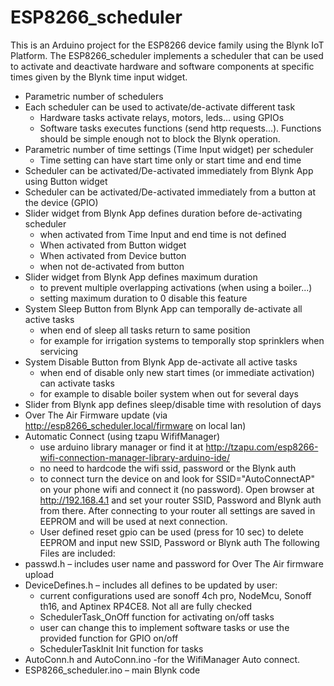 ﻿# ESP8266_scheduler
This is an Arduino project for the ESP8266 device family using the Blynk IoT Platform.
The ESP8266_scheduler implements a scheduler that can be used to activate and deactivate hardware and software components at specific times given by the Blynk time input widget.

  - Parametric number of schedulers 
  - Each scheduler can be used to activate/de-activate different task
      - Hardware tasks activate relays, motors, leds… using GPIOs
      - Software tasks executes functions (send http requests...). 
        Functions should be simple enough not to block the Blynk operation.
  - Parametric number of time settings (Time Input widget) per scheduler
      - Time setting can have start time only or start time and end time
  - Scheduler can be activated/De-activated immediately from Blynk App using Button widget
  - Scheduler can be activated/De-activated immediately from a button at the device (GPIO)
  - Slider widget from Blynk App defines duration before de-activating scheduler 
      - when activated from Time Input and end time is not defined
      - When activated from Button widget
      - When activated from Device button
      - when not de-activated from button
  - Slider widget from Blynk App defines maximum duration
      - to prevent multiple overlapping activations (when using a boiler...)
      - setting maximum duration to 0 disable this feature 
  - System Sleep Button from Blynk App can temporally de-activate all active tasks 
      - when end of sleep all tasks return to same position
      - for example for irrigation systems to temporally stop sprinklers when servicing
  - System Disable Button from Blynk App de-activate all active tasks 
      - when end of disable only new start times (or immediate activation) can activate tasks
      - for example to disable boiler system when out for several days
  - Slider from Blynk app defines sleep/disable time with resolution of days
  - Over The Air Firmware update (via http://esp8266_scheduler.local/firmware on local lan)
  - Automatic Connect (using tzapu WififManager)
      - use arduino library manager or find it at http://tzapu.com/esp8266-wifi-connection-manager-library-arduino-ide/
      - no need to hardcode the wifi ssid, password or the Blynk auth
      - to connect turn the device on and look for SSID="AutoConnectAP" on your phone wifi and connect it (no password).
        Open browser at http://192.168.4.1 and set your router SSID, Password and Blynk auth from there.
        After connecting to your router all settings are saved in EEPROM and will be used at next connection.
      - User defined reset gpio can be used (press for 10 sec) to delete EEPROM and input new SSID, Password or Blynk auth 
The following Files are included:
  - passwd.h – includes user name and password for Over The Air firmware upload
  - DeviceDefines.h – includes all defines to be updated by user:
      - current configurations used are sonoff 4ch pro, NodeMcu, Sonoff th16, and Aptinex RP4CE8. Not all are fully checked
      - SchedulerTask_OnOff function for activating on/off tasks
      - user can change this to implement software tasks or use the provided function for GPIO on/off
      - SchedulerTaskInit Init function for tasks
  - AutoConn.h and AutoConn.ino -for the WifiManager Auto connect.
  - ESP8266_scheduler.ino – main Blynk code


